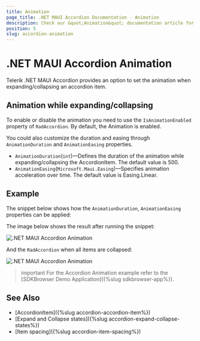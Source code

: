 ```yaml
---
title: Animation
page_title: .NET MAUI Accordion Documentation - Animation
description: Check our &quot;Animation&quot; documentation article for Telerik .NET MAUI Accordion control.
position: 5
slug: accordion-animation
---
```


# .NET MAUI Accordion Animation

Telerik .NET MAUI Accordion provides an option to set the animation when expanding/collapsing an accordion item.

## Animation while expanding/collapsing

To enable or disable the animation you need to use the `IsAnimationEnabled` property of `RadAccordion`. By default, the Animation is enabled.

You could also customize the duration and easing through `AnimationDuration` and `AnimationEasing` properties.

* `AnimationDuration`(`int`)&mdash;Defines the duration of the animation while expanding/collapsing the AccordionItem. The default value is 500.
* `AnimationEasing`(`Microsoft.Maui.Easing`)&mdash;Specifies animation acceleration over time. The default value is Easing.Linear.

## Example

The snippet below shows how the `AnimationDuration`, `AnimationEasing` properties can be applied:

<snippet id='accordion-key-features-xaml'/>

The image below shows the result after running the snippet:

![.NET MAUI Accordion Animation](images/accordion_keyfeatures_1.png)

And the `RadAccordion` when all items are collapsed:

![.NET MAUI Accordion Animation](images/accordion_keyfeatures_2.png)

>important For the Accordion Animation example refer to the [SDKBrowser Demo Application]({%slug sdkbrowser-app%}).

## See Also

- [AccordionItem]({%slug accordion-accordion-item%})
- [Expand and Collapse states]({%slug accordion-expand-collapse-states%})
- [Item spacing]({%slug accordion-item-spacing%})
